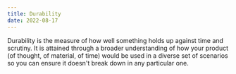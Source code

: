 ```yaml
---
title: Durability
date: 2022-08-17
---
```


Durability is the measure of how well something holds up against time and scrutiny. It is attained through a broader understanding of how your product (of thought, of material, of time) would be used in a diverse set of scenarios so you can ensure it doesn't break down in any particular one.